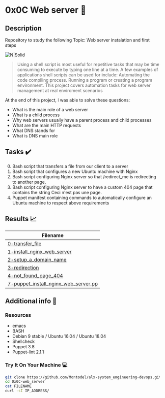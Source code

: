 # 0x0C Web server :wrench:

## Description
Repository to study the following Topic: Web server instalation and first steps

![N|Solid](https://s3.amazonaws.com/intranet-projects-files/holbertonschool-sysadmin_devops/266/8Gu52Qv.png)

> Using a shell script is most useful for repetitive tasks that may be time consuming to execute by typing one line at a time. A few examples of applications shell scripts can be used for include: Automating the code compiling process. Running a program or creating a program environment. This project covers automation tasks for web server management at real enviroment scenarios

At the end of this project, I was able to solve these questions:

* What is the main role of a web server
* What is a child process
* Why web servers usually have a parent process and child processes
* What are the main HTTP requests
* What DNS stands for
* What is DNS main role


## Tasks :heavy_check_mark:

0. Bash script that transfers a file from our client to a server
1. Bash script that configures a new Ubuntu machine with Nginx
2. Bash script configuring Nginx server so that /redirect_me is redirecting to another page.
3. Bash script configuring Nginx server to have a custom 404 page that contains the string Ceci n'est pas une page.
4. Puppet manifest containing commands to automatically configure an Ubuntu machine to respect above requirements


## Results :chart_with_upwards_trend:

| Filename |
| ------ |
| [0-transfer_file](../0x0C-web_server/0-transfer_file)|
| [1-install_nginx_web_server](../0x0C-web_server/1-install_nginx_web_server)|
| [2-setup_a_domain_name](../2-setup_a_domain_name)|
| [3-redirection](../0x0C-web_server/3-redirection)|
| [4-not_found_page_404](../0x0C-web_server/4-not_found_page_404)|
| [7-puppet_install_nginx_web_server.pp](../0x0C-web_server/7-puppet_install_nginx_web_server.pp)|


## Additional info :construction:
### Resources

- emacs
- BASH
- Debian 9 stable / Ubuntu 16.04 / Ubuntu 18.04 
- Shellcheck
- Puppet 3.8
- Puppet-lint 2.1.1

### Try It On Your Machine :computer:
```bash
git clone https://github.com/Montodel/alx-system_engineering-devops.git
cd 0x0C-web_server
cat FILENAME
curl -sI IP_ADDRESS/
```

